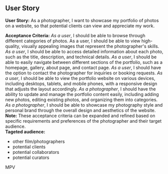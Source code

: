 ## User Story
**User Story:** As a photographer, I want to showcase my portfolio of photos on a website, so that potential clients can view and appreciate my work.

**Acceptance Criteria:**
*As a user*, I should be able to browse through different categories of photos.
As a user, I should be able to view high-quality, visually appealing images that represent the photographer's skills.
*As a user*, I should be able to access detailed information about each photo, such as the title, description, and technical details.
*As a user*, I should be able to easily navigate between different sections of the portfolio, such as a homepage, gallery, about page, and contact page.
*As a user*, I should have the option to contact the photographer for inquiries or booking requests.
*As a user*, I should be able to view the portfolio website on various devices, including desktops, tablets, and mobile phones, with a responsive design that adjusts the layout accordingly.
*As a photographer*, I should have the ability to update and manage the portfolio content easily, including adding new photos, editing existing photos, and organizing them into categories.
*As a photographer*, I should be able to showcase my photography style and personal brand through the overall design and aesthetics of the website.
**Note:** These acceptance criteria can be expanded and refined based on specific requirements and preferences of the photographer and their target audience.  
**Tageted audience:**
- other film/photographers
- potential clients  
- potential collaborators
- potential curators

MPV